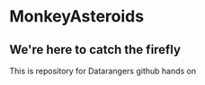 # MonkeyAsteroids

## We're here to catch the firefly
This is repository for Datarangers github hands on
